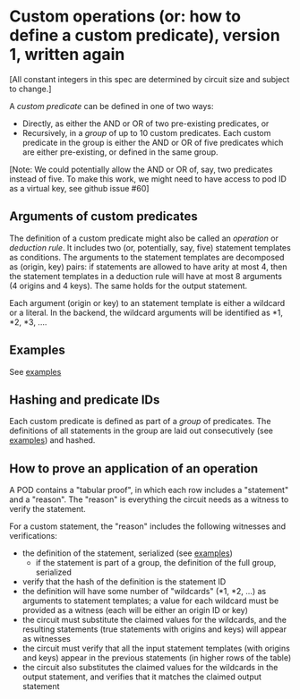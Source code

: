 # Custom operations (or: how to define a custom predicate), version 1, written again

[All constant integers in this spec are determined by circuit size and subject to change.]

A _custom predicate_ can be defined in one of two ways:

- Directly, as either the AND or OR of two pre-existing predicates, or
- Recursively, in a _group_ of up to 10 custom predicates.  Each custom predicate in the group is either the AND or OR of five predicates which are either pre-existing, or defined in the same group.

[Note: We could potentially allow the AND or OR of, say, two predicates instead of five.  To make this work, we might need to have access to pod ID as a virtual key, see github issue #60]

## Arguments of custom predicates

The definition of a custom predicate might also be called an _operation_ or _deduction rule_.  It includes two (or, potentially, say, five) statement templates as conditions.  The arguments to the statement templates are decomposed as (origin, key) pairs: if statements are allowed to have arity at most 4, then the statement templates in a deduction rule will have at most 8 arguments (4 origins and 4 keys).  The same holds for the output statement.

Each argument (origin or key) to an statement template is either a wildcard or a literal.  In the backend, the wildcard arguments will be identified as *1, *2, *3, ....

## Examples

See [examples](./customexample.md)

## Hashing and predicate IDs

Each custom predicate is defined as part of a _group_ of predicates. The definitions of all statements in the group are laid out consecutively (see [examples](./customexample.md)) and hashed.

## How to prove an application of an operation

A POD contains a "tabular proof", in which each row includes a "statement" and a "reason".  The "reason" is everything the circuit needs as a witness to verify the statement.

For a custom statement, the "reason" includes the following witnesses and verifications:
- the definition of the statement, serialized (see [examples](./customexample.md))
  - if the statement is part of a group, the definition of the full group, serialized
- verify that the hash of the definition is the statement ID
- the definition will have some number of "wildcards" (*1, *2, ...) as arguments to statement templates; a value for each wildcard must be provided as a witness (each will be either an origin ID or key)
- the circuit must substitute the claimed values for the wildcards, and the resulting statements (true statements with origins and keys) will appear as witnesses
- the circuit must verify that all the input statement templates (with origins and keys) appear in the previous statements (in higher rows of the table)
- the circuit also substitutes the claimed values for the wildcards in the output statement, and verifies that it matches the claimed output statement
